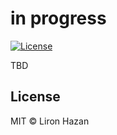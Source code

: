 # in progress

[![License](https://img.shields.io/badge/License-MIT-green.svg)](https://github.com/Sentinel-One/lottie/blob/master/LICENSE)


TBD 


## License

MIT &copy; Liron Hazan

